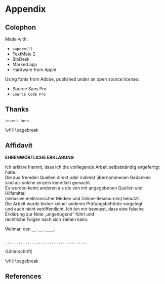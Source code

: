 # Appendix

## Colophon


Made with:

- `papermill`
- TextMate 2
- BibDesk
- Marked.app
- Hardware from Apple

Using fonts from Adobe, published under an open source license:

- Source Sans Pro
- `Source Code Pro`


## Thanks

`insert here`


<!-- print-only -->
\vfill
\pagebreak

## Affidavit

**EHRENWÖRTLICHE ERKLÄRUNG**

Ich erkläre hiermit, dass ich die vorliegende Arbeit selbstständig angefertigt habe. \
Die aus fremden Quellen direkt oder indirekt übernommenen Gedanken \
sind als solche einzeln kenntlich gemacht. \
Es wurden keine anderen als die von mir angegebenen Quellen und Hilfsmittel \
(inklusive elektronischer Medien und Online-Ressourcen) benutzt. \
Die Arbeit wurde bisher keiner anderen Prüfungsbehörde vorgelegt \
und auch nicht veröffentlicht.
Ich bin mir bewusst, dass eine falsche Erklärung zur Note „ungenügend“ führt und \
rechtliche Folgen nach sich ziehen kann.

Weimar, den `__.__.____`.

```

.....................................
```

(Unterschrift)


<!-- print-only -->
\vfill
\pagebreak


## References

<!-- automatically inserted on output -->